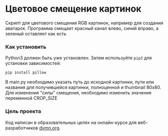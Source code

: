 # Цветовое смещение картинок

Скрипт для цветового смещения RGB картинок, например для создания аватарок.
Программа смещает красный канал влево, синий вправо, а зеленый оставляет как есть

### Как установить

Python3 должен быть уже установлен. 
Затем используйте `pip3` для установки зависимостей:
```
pip install pillow
```
В main.py необходимо указать путь до исходной картинки, пути или названия для получившейся картинки, полноценной и thumbnail 80x80. 
Для изменения "силы" смещения, необходимо изменить значение переменной CROP_SIZE

### Цель проекта

Код написан в образовательных целях на онлайн-курсе для веб-разработчиков [dvmn.org](https://dvmn.org/).